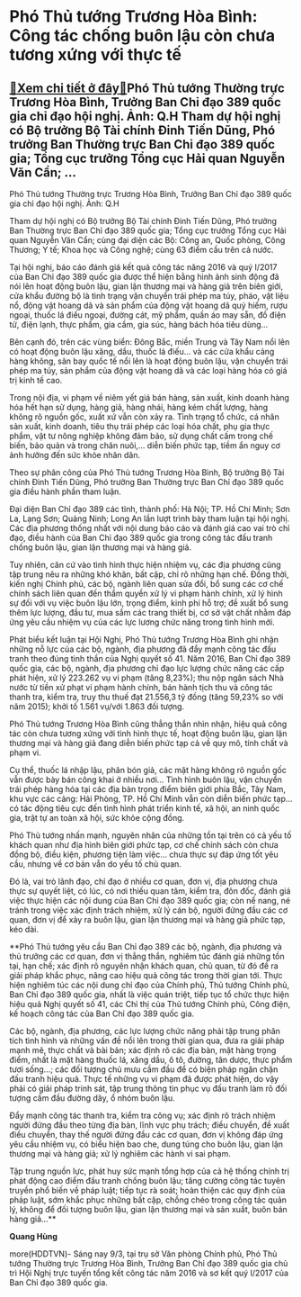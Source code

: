 Phó Thủ tướng Trương Hòa Bình: Công tác chống buôn lậu còn chưa tương xứng với thực tế
======================================================================================

[:gift:Xem chi tiết ở đây:gift:](https://hddtvn.com/pho-thu-tuong-truong-hoa-binh-cong-tac-chong-buon-lau-con-chua-tuong-xung-voi-thuc-te/)Phó Thủ tướng Thường trực Trương Hòa Bình, Trưởng Ban Chỉ đạo 389 quốc gia chỉ đạo hội nghị. Ảnh: Q.H Tham dự hội nghị có Bộ trưởng Bộ Tài chính Đinh Tiến Dũng, Phó trưởng Ban Thường trực Ban Chỉ đạo 389 quốc gia; Tổng cục trưởng Tổng cục Hải quan Nguyễn Văn Cẩn; …
-------------------------------------------------------------------------------------------------------------------------------------------------------------------------------------------------------------------------------------------------------------------------







 






 Phó Thủ tướng Thường trực Trương Hòa Bình, Trưởng Ban Chỉ đạo 389 quốc gia chỉ đạo hội nghị. Ảnh: Q.H 


Tham dự hội nghị có Bộ trưởng Bộ Tài chính Đinh Tiến Dũng, Phó trưởng Ban Thường trực Ban Chỉ đạo 389 quốc gia; Tổng cục trưởng Tổng cục Hải quan Nguyễn Văn Cẩn; cùng đại diện các Bộ: Công an, Quốc phòng, Công Thương; Y tế; Khoa học và Công nghệ; cùng 63 điểm cầu trên cả nước.


 Tại hội nghị, báo cáo đánh giá kết quả công tác năng 2016 và quý I/2017 của Ban Chỉ đạo 389 quốc gia được thể hiện bằng hình ảnh sinh động đã nói lên hoạt động buôn lậu, gian lận thương mại và hàng giả trên biên giới, cửa khẩu đường bộ là tình trạng vận chuyển trái phép ma túy, pháo, vật liệu nổ, động vật hoang dã và sản phẩm của động vật hoang dã quý hiếm, rượu ngoại, thuốc lá điếu ngoại, đường cát, mỹ phẩm, quần áo may sẵn, đồ điện tử, điện lạnh, thực phẩm, gia cầm, gia súc, hàng bách hóa tiêu dùng… 


Bên cạnh đó, trên các vùng biển: Đông Bắc, miền Trung và Tây Nam nổi lên có hoạt động buôn lậu xăng, dầu, thuốc lá điếu… và các cửa khẩu cảng hàng không, sân bay quốc tế nổi lên là hoạt động buôn lậu, vận chuyển trái phép ma túy, sản phẩm của động vật hoang dã và các loại hàng hóa có giá trị kinh tế cao. 


 Trong nội địa, vi phạm về niêm yết giá bán hàng, sản xuất, kinh doanh hàng hóa hết hạn sử dụng, hàng giả, hàng nhái, hàng kém chất lượng, hàng không rõ nguồn gốc, xuất xứ vẫn còn xảy ra. Tình trạng tổ chức, cá nhân sản xuất, kinh doanh, tiêu thụ trái phép các loại hóa chất, phụ gia thực phẩm, vật tư nông nghiệp không đảm bảo, sử dụng chất cấm trong chế biến, bảo quản và trong chăn nuôi,… diễn biến phức tạp, tiềm ẩn nguy cơ ảnh hưởng đến sức khỏe nhân dân. 


 Theo sự phân công của Phó Thủ tướng Trương Hòa Bình, Bộ trưởng Bộ Tài chính Đinh Tiến Dũng, Phó trưởng Ban Thường trực Ban Chỉ đạo 389 quốc gia điều hành phần tham luận.


Đại diện Ban Chỉ đạo 389 các tỉnh, thành phố: Hà Nội; TP. Hồ Chí Minh; Sơn La, Lạng Sơn; Quảng Ninh; Long An lần lượt trình bày tham luận tại hội nghị. Các địa phương thống nhất với nội dung báo cáo và đánh giá cao vai trò chỉ đạo, điều hành của Ban Chỉ đạo 389 quốc gia trong công tác đấu tranh chống buôn lậu, gian lận thương mại và hàng giả.


Tuy nhiên, căn cứ vào tình hình thực hiện nhiệm vụ, các địa phương cũng tập trung nêu ra những khó khăn, bất cập, chỉ rõ những hạn chế. Đồng thời, kiến nghị Chính phủ, các bộ, ngành liên quan sửa đổi, bổ sung các cơ chế chính sách liên quan đến thẩm quyền xử lý vi phạm hành chính, xử lý hình sự đối với vụ việc buôn lậu lớn, trọng điểm, kinh phí hỗ trợ; đề xuất bổ sung thêm lực lượng, đầu tư, mua sắm các trang thiết bị, cơ sở vật chất nhằm đáp ứng yêu cầu nhiệm vụ của các lực lương chức năng trong tình hình mới.


 Phát biểu kết luận tại Hội Nghị, Phó Thủ tướng Trương Hòa Bình ghi nhận những nỗ lực của các bộ, ngành, địa phương đã đẩy mạnh công tác đấu tranh theo đúng tinh thần của Nghị quyết số 41. Năm 2016, Ban Chỉ đạo 389 quốc gia, các bộ, ngành, địa phương chỉ đạo lực lượng chức năng các cấp phát hiện, xử lý 223.262 vụ vi phạm (tăng 8,23%); thu nộp ngân sách Nhà nước từ tiền xử phạt vi phạm hành chính, bán hành tịch thu và công tác thanh tra, kiểm tra, truy thu thuế đạt 21.556,3 tỷ đồng (tăng 59,23% so với năm 2015); khởi tố 1.561 vụ/với 1.863 đối tượng. 


 Phó Thủ tướng Trương Hòa Bình cũng thẳng thắn nhìn nhận, hiệu quả công tác còn chưa tương xứng với tình hình thực tế, hoạt động buôn lậu, gian lận thương mại và hàng giả đang diễn biến phức tạp cả về quy mô, tính chất và phạm vi. 


Cụ thể, thuốc lá nhập lậu, phân bón giả, các mặt hàng không rõ nguồn gốc vẫn được bày bán công khai ở nhiều nơi… Tình hình buôn lậu, vận chuyển trái phép hàng hóa tại các địa bàn trọng điểm biên giới phía Bắc, Tây Nam, khu vực các cảng: Hải Phòng, TP. Hồ Chí Minh vẫn còn diễn biến phức tạp… có tác động tiêu cực đến tình hình phát triển kinh tế, xã hội, an ninh quốc gia, trật tự an toàn xã hội, sức khỏe cộng đồng.


 Phó Thủ tướng nhấn mạnh, nguyên nhân của những tồn tại trên có cả yếu tố khách quan như địa hình biên giới phức tạp, cơ chế chính sách còn chưa đồng bộ, điều kiện, phương tiện làm việc… chưa thực sự đáp ứng tốt yêu cầu, nhưng về cơ bản vẫn do yếu tố chủ quan. 


Đó là, vai trò lãnh đạo, chỉ đạo ở nhiều cơ quan, đơn vị, địa phương chưa thực sự quyết liệt, có lúc, có nơi thiếu quan tâm, kiểm tra, đôn đốc, đánh giá việc thực hiện các nội dung của Ban Chỉ đạo 389 quốc gia; còn nể nang, né tránh trong việc xác định trách nhiệm, xử lý cán bộ, người đứng đầu các cơ quan, đơn vị để xảy ra buôn lậu, gian lận thương mại và hàng giả phức tạp, kéo dài.





**Phó Thủ tướng yêu cầu Ban Chỉ đạo 389 các bộ, ngành, địa phương và thủ trưởng các cơ quan, đơn vị thẳng thắn, nghiêm túc đánh giá những tồn tại, hạn chế; xác định rõ nguyên nhận khách quan, chủ quan, từ đó đề ra giải pháp khắc phục, nâng cao hiệu quả công tác trong thời gian tới. Thực hiện nghiêm túc các nội dung chỉ đạo của Chính phủ, Thủ tướng Chính phủ, Ban Chỉ đạo 389 quốc gia, nhất là việc quán triệt, tiếp tục tổ chức thực hiện hiệu quả Nghị quyết số 41, các Chỉ thị của Thủ tướng Chính phủ, Công điện, kế hoạch công tác của Ban Chỉ đạo 389 quốc gia.  
   
 Các bộ, ngành, địa phương, các lực lượng chức năng phải tập trung phân tích tình hình và những vấn đề nổi lên trong thời gian qua, đưa ra giải pháp mạnh mẽ, thực chất và bài bản; xác định rõ các địa bàn, mặt hàng trọng điểm, nhất là mặt hàng thuốc lá, xăng dầu, ô tô, đường, tân dược, thực phẩm tươi sống…; các đối tượng chủ mưu cầm đầu để có biện pháp ngăn chặn đấu tranh hiệu quả. Thực tế những vụ vi phạm đã được phát hiện, do vậy phải có giải pháp trinh sát, tập trung thông tin phục vụ đấu tranh làm rõ đối tượng cầm đầu đường dây, ổ nhóm buôn lậu.  
   
 Đẩy mạnh công tác thanh tra, kiểm tra công vụ; xác định rõ trách nhiệm người đứng đầu theo từng địa bàn, lĩnh vực phụ trách; điều chuyển, đề xuất điều chuyển, thay thế người đứng đầu các cơ quan, đơn vị không đáp ứng yêu cầu nhiệm vụ, có biểu hiện bao che, dung túng cho buôn lậu, gian lận thương mại và hàng giả; xử lý nghiêm các hành vi sai phạm.   
   
 Tập trung nguồn lực, phát huy sức mạnh tổng hợp của cả hệ thống chính trị phát động cao điểm đấu tranh chống buôn lậu; tăng cường công tác tuyên truyền phổ biến về pháp luật; tiếp tục rà soát; hoàn thiện các quy định của pháp luật, sớm khắc phục những bất cập, chồng chéo trong công tác quản lý, không để đối tượng buôn lậu, gian lận thương mại và sản xuất, buôn bán hàng giả…**










**Quang Hùng**



more(HDDTVN)- Sáng nay 9/3, tại trụ sở Văn phòng Chính phủ, Phó Thủ tướng Thường trực Trương Hòa Bình, Trưởng Ban Chỉ đạo 389 quốc gia chủ trì Hội Nghị trực tuyến tổng kết công tác năm 2016 và sơ kết quý I/2017 của Ban Chỉ đạo 389 quốc gia.

